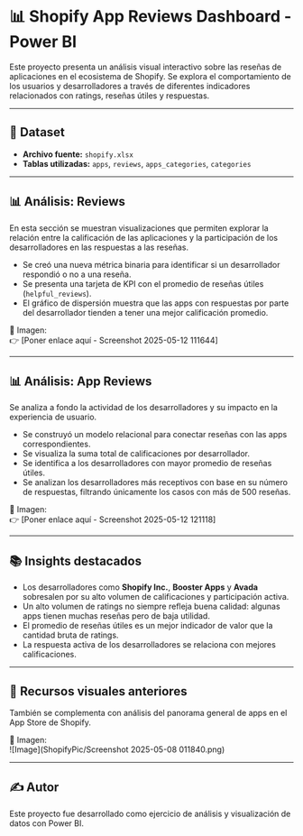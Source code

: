 # 📊 Shopify App Reviews Dashboard - Power BI

Este proyecto presenta un análisis visual interactivo sobre las reseñas de aplicaciones en el ecosistema de Shopify. Se explora el comportamiento de los usuarios y desarrolladores a través de diferentes indicadores relacionados con ratings, reseñas útiles y respuestas.

---

## 📁 Dataset

- **Archivo fuente:** `shopify.xlsx`
- **Tablas utilizadas:** `apps`, `reviews`, `apps_categories`, `categories`

---

## 📊 Análisis: Reviews

En esta sección se muestran visualizaciones que permiten explorar la relación entre la calificación de las aplicaciones y la participación de los desarrolladores en las respuestas a las reseñas.

- Se creó una nueva métrica binaria para identificar si un desarrollador respondió o no a una reseña.
- Se presenta una tarjeta de KPI con el promedio de reseñas útiles (`helpful_reviews`).
- El gráfico de dispersión muestra que las apps con respuestas por parte del desarrollador tienden a tener una mejor calificación promedio.

📸 Imagen:  
👉 [Poner enlace aquí - Screenshot 2025-05-12 111644]

---

## 📊 Análisis: App Reviews

Se analiza a fondo la actividad de los desarrolladores y su impacto en la experiencia de usuario.

- Se construyó un modelo relacional para conectar reseñas con las apps correspondientes.
- Se visualiza la suma total de calificaciones por desarrollador.
- Se identifica a los desarrolladores con mayor promedio de reseñas útiles.
- Se analizan los desarrolladores más receptivos con base en su número de respuestas, filtrando únicamente los casos con más de 500 reseñas.

📸 Imagen:  
👉 [Poner enlace aquí - Screenshot 2025-05-12 121118]

---

## 📚 Insights destacados

- Los desarrolladores como **Shopify Inc.**, **Booster Apps** y **Avada** sobresalen por su alto volumen de calificaciones y participación activa.
- Un alto volumen de ratings no siempre refleja buena calidad: algunas apps tienen muchas reseñas pero de baja utilidad.
- El promedio de reseñas útiles es un mejor indicador de valor que la cantidad bruta de ratings.
- La respuesta activa de los desarrolladores se relaciona con mejores calificaciones.

---

## 📎 Recursos visuales anteriores

También se complementa con análisis del panorama general de apps en el App Store de Shopify.

📸 Imagen:  
![Image](ShopifyPic/Screenshot 2025-05-08 011840.png)

---

## ✍️ Autor

Este proyecto fue desarrollado como ejercicio de análisis y visualización de datos con Power BI.

